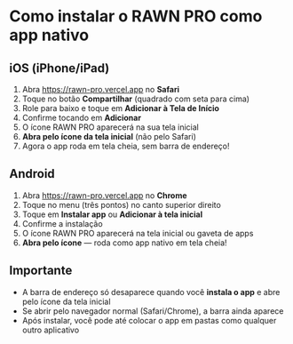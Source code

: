 # Como instalar o RAWN PRO como app nativo

## iOS (iPhone/iPad)

1. Abra https://rawn-pro.vercel.app no **Safari**
2. Toque no botão **Compartilhar** (quadrado com seta para cima)
3. Role para baixo e toque em **Adicionar à Tela de Início**
4. Confirme tocando em **Adicionar**
5. O ícone RAWN PRO aparecerá na sua tela inicial
6. **Abra pelo ícone da tela inicial** (não pelo Safari)
7. Agora o app roda em tela cheia, sem barra de endereço!

## Android

1. Abra https://rawn-pro.vercel.app no **Chrome**
2. Toque no menu (três pontos) no canto superior direito
3. Toque em **Instalar app** ou **Adicionar à tela inicial**
4. Confirme a instalação
5. O ícone RAWN PRO aparecerá na tela inicial ou gaveta de apps
6. **Abra pelo ícone** — roda como app nativo em tela cheia!

## Importante

- A barra de endereço só desaparece quando você **instala o app** e abre pelo ícone da tela inicial
- Se abrir pelo navegador normal (Safari/Chrome), a barra ainda aparece
- Após instalar, você pode até colocar o app em pastas como qualquer outro aplicativo
